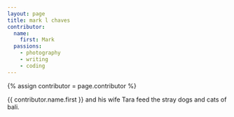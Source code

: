 ```yaml
---
layout: page
title: mark l chaves
contributor:
  name: 
    first: Mark
  passions: 
    - photography
    - writing
    - coding
---
```


{% assign contributor = page.contributor %}

{{ contributor.name.first }} and his wife Tara feed the stray dogs and cats of bali.